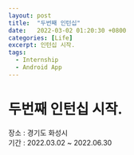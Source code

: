 ```yaml
---
layout: post
title:  "두번째 인턴십"
date:   2022-03-02 01:20:30 +0800
categories: [Life]
excerpt: 인턴십 시작.
tags:
  - Internship
  - Android App
---
```


# 두번째 인턴십 시작.

장소 : 경기도 화성시  
기간 : 2022.03.02 ~ 2022.06.30